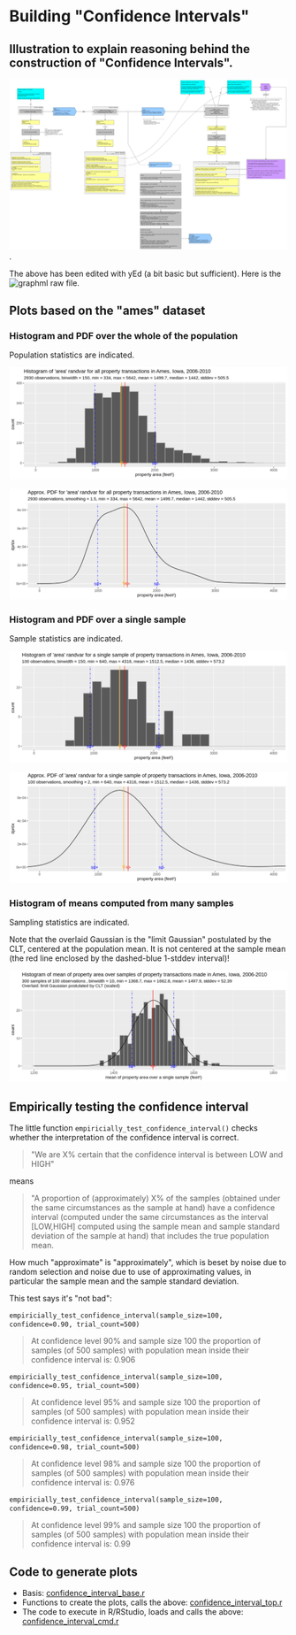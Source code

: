 # Building "Confidence Intervals"

## Illustration to explain reasoning behind the construction of "Confidence Intervals".

![Confidence interval pipeline graph](https://raw.githubusercontent.com/dtonhofer/rstudio_coding/master/confidence_interval/diagrams/confidence_interval_pipeline.png).

The above has been edited with yEd (a bit basic but sufficient). Here is the
![graphml raw file](https://raw.githubusercontent.com/dtonhofer/rstudio_coding/master/confidence_interval/diagrams/confidence_interval_pipeline.graphml).

## Plots based on the "ames" dataset

### Histogram and PDF over the whole of the population

Population statistics are indicated.

![Histogram, whole population](https://raw.githubusercontent.com/dtonhofer/rstudio_coding/master/course_2/confidence_interval/plots/histogram_of_ames_area_randvar_over_population.png)

![PDF, whole population](https://raw.githubusercontent.com/dtonhofer/rstudio_coding/master/course_2/confidence_interval/plots/pdf_of_ames_area_randvar_over_population.png)

### Histogram and PDF over a single sample

Sample statistics are indicated.

![Histogram, single sample](https://raw.githubusercontent.com/dtonhofer/rstudio_coding/master/course_2/confidence_interval/plots/histogram_of_ames_area_randvar_for_single_sample.png)

![PDF, single sample](https://raw.githubusercontent.com/dtonhofer/rstudio_coding/master/course_2/confidence_interval/plots/pdf_of_ames_area_randvar_for_single_sample.png)

### Histogram of means computed from many samples

Sampling statistics are indicated.

Note that the overlaid Gaussian is the "limit Gaussian" postulated by the CLT, centered at the population mean. It is
not centered at the sample mean (the red line enclosed by the dashed-blue 1-stddev interval)!

![Histogram of sample statistics](https://raw.githubusercontent.com/dtonhofer/rstudio_coding/master/course_2/confidence_interval/plots/histogram_of_mean_over_samples_of_ames_area_randvar.png)

## Empirically testing the confidence interval

The little function `empiricially_test_confidence_interval()` checks whether the interpretation of
the confidence interval is correct.

> "We are X% certain that the confidence interval is between LOW and HIGH"

means

> "A proportion of (approximately) X% of the samples (obtained under the same circumstances
> as the sample at hand) have a confidence interval (computed under the same circumstances
> as the interval [LOW,HIGH] computed using the sample mean and sample standard deviation of the
> sample at hand) that includes the true population mean.

How much "approximate" is "approximately", which is beset by noise due to random selection
and noise due to use of approximating values, in particular the sample mean and the sample
standard deviation.

This test says it's "not bad":

````
empiricially_test_confidence_interval(sample_size=100, confidence=0.90, trial_count=500)
````

> At confidence level 90% and sample size 100
> the proportion of samples (of 500 samples) with
> population mean inside their confidence interval is: 0.906

````
empiricially_test_confidence_interval(sample_size=100, confidence=0.95, trial_count=500)
````

> At confidence level 95% and sample size 100
> the proportion of samples (of 500 samples) with 
> population mean inside their confidence interval is: 0.952

````
empiricially_test_confidence_interval(sample_size=100, confidence=0.98, trial_count=500)
````

> At confidence level 98% and sample size 100
> the proportion of samples (of 500 samples) with
> population mean inside their confidence interval is: 0.976

````
empiricially_test_confidence_interval(sample_size=100, confidence=0.99, trial_count=500)
````

> At confidence level 99% and sample size 100
> the proportion of samples (of 500 samples) with
> population mean inside their confidence interval is: 0.99

## Code to generate plots

- Basis: [confidence_interval_base.r](https://github.com/dtonhofer/rstudio_coding/blob/master/course_2/confidence_interval/code/confidence_interval_base.r)
- Functions to create the plots, calls the above: [confidence_interval_top.r](https://github.com/dtonhofer/rstudio_coding/blob/master/course_2/confidence_interval/code/confidence_interval_top.r)
- The code to execute in R/RStudio, loads and calls the above: [confidence_interval_cmd.r](https://github.com/dtonhofer/rstudio_coding/blob/master/course_2/confidence_interval/code/confidence_interval_cmd.r)

